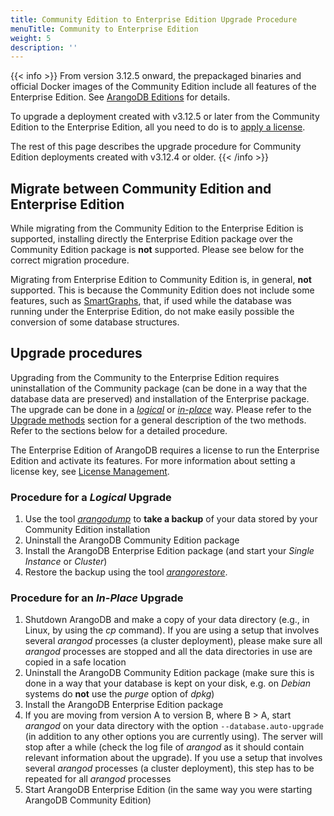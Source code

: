 ```yaml
---
title: Community Edition to Enterprise Edition Upgrade Procedure
menuTitle: Community to Enterprise Edition
weight: 5
description: ''
---
```

{{< info >}}
From version 3.12.5 onward, the prepackaged binaries and official Docker images
of the Community Edition include all features of the Enterprise Edition.
See [ArangoDB Editions](../../about-arangodb/features/_index.md#arangodb-editions)
for details.

To upgrade a deployment created with v3.12.5 or later from the Community Edition
to the Enterprise Edition, all you need to do is to [apply a license](../administration/license-management.md).

The rest of this page describes the upgrade procedure for Community Edition
deployments created with v3.12.4 or older.
{{< /info >}}

## Migrate between Community Edition and Enterprise Edition

While migrating from the Community Edition to the Enterprise Edition is supported, 
installing directly the Enterprise Edition package over the Community Edition
package is **not** supported. Please see below for the correct migration procedure.

Migrating from Enterprise Edition to Community Edition is, in general, **not** supported.
This is because the Community Edition does not include some features, such as 
[SmartGraphs](../../graphs/smartgraphs/_index.md), that, if used while the database
was running under the Enterprise Edition, do not make easily possible the
conversion of some database structures.

## Upgrade procedures

Upgrading from the Community to the Enterprise Edition requires uninstallation of
the Community package (can be done in a way that the database data are preserved)
and installation of the Enterprise package. The upgrade can be done in a
[_logical_](#procedure-for-a-logical-upgrade) or 
[_in-place_](#procedure-for-an-in-place-upgrade) way. Please refer to the
[Upgrade methods](_index.md#upgrade-methods) section for a general
description of the two methods. Refer to the sections below for a detailed
procedure.

The Enterprise Edition of ArangoDB requires a license to run the Enterprise Edition and activate its features.
For more information about setting a license key, see [License Management](../administration/license-management.md).

### Procedure for a *Logical* Upgrade

1. Use the tool [_arangodump_](../../components/tools/arangodump/_index.md) to **take a backup**
   of your data stored by your Community Edition installation
2. Uninstall the ArangoDB Community Edition package
3. Install the ArangoDB Enterprise Edition package
   (and start your _Single Instance_ or _Cluster_)
4. Restore the backup using the tool [_arangorestore_](../../components/tools/arangorestore/_index.md).

### Procedure for an *In-Place* Upgrade

1. Shutdown ArangoDB and make a copy of your data directory (e.g., in Linux, by
   using the _cp_ command). If you are using a setup that involves several _arangod_ processes
   (a cluster deployment), please make sure all _arangod_ processes
   are stopped and all the data directories in use are copied in a safe location 
2. Uninstall the ArangoDB Community Edition package (make sure this is done in a way that
   your database is kept on your disk, e.g. on _Debian_ systems do **not** use the
   _purge_ option of _dpkg_)
3. Install the ArangoDB Enterprise Edition package
4. If you are moving from version A to version B, where B > A, start _arangod_ on
   your data directory with the option `--database.auto-upgrade` (in addition to
   any other options you are currently using). The server will stop after a while
   (check the log file of _arangod_ as it should contain relevant information about
   the upgrade). If you use a setup that involves several _arangod_ processes
   (a cluster deployment), this step has to be repeated for all _arangod_
   processes
5. Start ArangoDB Enterprise Edition
   (in the same way you were starting ArangoDB Community Edition)
